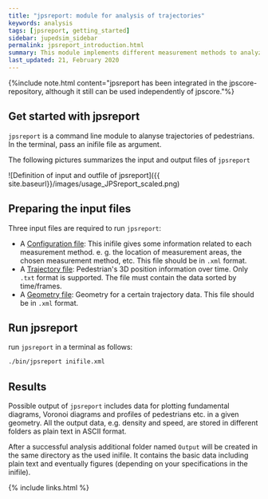 ```yaml
---
title: "jpsreport: module for analysis of trajectories"
keywords: analysis
tags: [jpsreport, getting_started]
sidebar: jupedsim_sidebar
permalink: jpsreport_introduction.html
summary: This module implements different measurement methods to analyze pedestrian movement in different aspects and scales.
last_updated: 21, February 2020
---
```


{%include note.html content="jpsreport has been integrated in the jpscore-repository, although it still can be used independently of jpscore."%}

## Get started with jpsreport

`jpsreport` is a command line module to alanyse trajectories of pedestrians.
In the terminal, pass an inifile file as argument. 

The following pictures summarizes the input and output files of `jpsreport`

![Definition of input and outfile of jpsreport]({{ site.baseurl}}/images/usage_JPSreport_scaled.png)

## Preparing the input files

Three input files are required to run `jpsreport`:

- A [Configuration file](jpsreport_inifile): This inifile gives some information related to each measurement method. e. g. 
  the location of measurement areas, the chosen measurement method, etc. 
  This file should be in `.xml` format.
- A [Trajectory file](jpscore_trajectory.html): Pedestrian's 3D position information over time. 
  Only `.txt` format is supported. The file must contain the data sorted by time/frames.
- A [Geometry file](jpscore_geometry.html): Geometry for a certain trajectory data. This file should be in `.xml` format.
  

## Run jpsreport

run `jpsreport` in a terminal as follows:

```bash
./bin/jpsreport inifile.xml
```


## Results

Possible output of `jpsreport` includes data for plotting fundamental diagrams, 
Voronoi diagrams and profiles of pedestrians etc. in a given geometry. 
All the output data, e.g. density and speed, 
are stored in different folders as plain text in ASCII format.


After a successful analysis additional folder named `Output` will be created in
the same directory as the used inifile. 
It contains the basic data including plain 
text and eventually figures (depending on your specifications in the inifile).


{% include links.html %}

